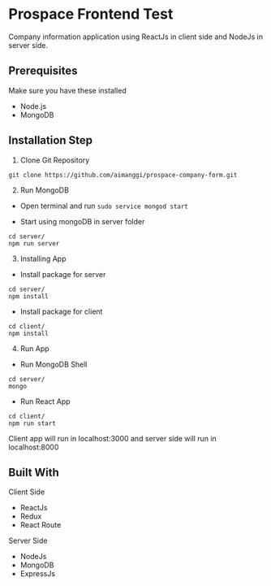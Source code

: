 # Prospace Frontend Test

Company information application using ReactJs in client side and NodeJs in server side.


## Prerequisites
Make sure you have these installed

- Node.js
- MongoDB

## Installation Step
1) Clone Git Repository

```
git clone https://github.com/aimanggi/prospace-company-form.git
```

2) Run MongoDB

- Open terminal and run `sudo service mongod start`

- Start using mongoDB in server folder
```
cd server/
npm run server
```



3) Installing App

- Install package for server
```
cd server/
npm install
```

- Install package for client
```
cd client/
npm install
```

4) Run App
- Run MongoDB Shell
```
cd server/
mongo
```

- Run React App

```
cd client/
npm run start
```


Client app will run in localhost:3000 and server side will run in localhost:8000

## Built With
Client Side

- ReactJs
- Redux
- React Route


Server Side

- NodeJs
- MongoDB
- ExpressJs
